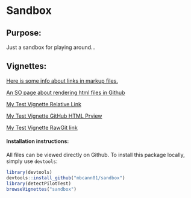 <!-- README.md is generated from README.Rmd. Please edit that file -->
Sandbox
=======

Purpose:
--------

Just a sandbox for playing around...

Vignettes:
----------

[Here is some info about links in markup files.](https://github.com/blog/1395-relative-links-in-markup-files)

[An SO page about rendering html files in Github](http://stackoverflow.com/questions/8446218/how-to-see-an-html-page-on-github-as-a-normal-rendered-html-page-to-see-preview)

[My Test Vignette Relative Link](vignettes/my-vignette.html)

[My Test Vignette GitHub HTML Prview](http://htmlpreview.github.com/?https://github.com/mbcann01/sandbox/blob/master/vignettes/my-vignette.html)

[My Test Vignette RawGit link](https://rawgit.com/mbcann01/sandbox/master/vignettes/my-vignette.html)

#### Installation instructions:

All files can be viewed directly on Github. To install this package locally, simply use `devtools`:

``` r
library(devtools)
devtools::install_github("mbcann01/sandbox")
library(detectPilotTest)
browseVignettes("sandbox")
```
